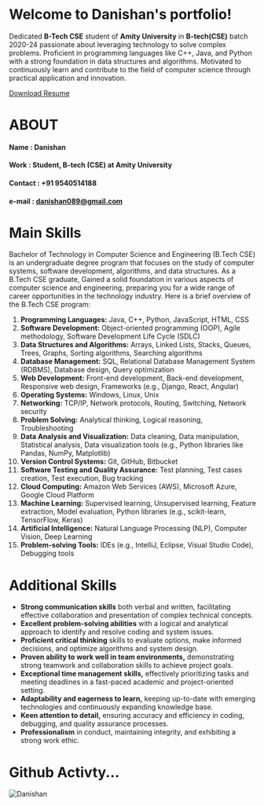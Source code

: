 # Welcome to Danishan's portfolio!

Dedicated **B-Tech CSE** student of  **Amity University** in **B-tech(CSE)** batch 2020-24 passionate about leveraging technology to solve complex problems. Proficient in programming languages like C++, Java, and Python with a strong foundation in data structures and algorithms. Motivated to continuously learn and contribute to the field of computer science through practical application and innovation.
 
 [Download Resume](https://github.com/Danishan1/Important/tree/main/Resume)
 
 #
 # ABOUT
 
 #### Name : Danishan
 #### Work : Student, B-tech (CSE) at Amity University
 #### Contact : +91 9540514188
 #### e-mail : danishan089@gmail.com
 #### 
 
 
 
 # Main Skills
 
Bachelor of Technology in Computer Science and Engineering (B.Tech CSE) is an undergraduate degree program that focuses on the study of computer systems, software development, algorithms, and data structures. As a B.Tech CSE graduate, Gained a solid foundation in various aspects of computer science and engineering, preparing you for a wide range of career opportunities in the technology industry. Here is a brief overview of the B.Tech CSE program:


1. **Programming Languages:** Java, C++, Python, JavaScript, HTML, CSS
2. **Software Development:** Object-oriented programming (OOP), Agile methodology, Software Development Life Cycle (SDLC)
3. **Data Structures and Algorithms:** Arrays, Linked Lists, Stacks, Queues, Trees, Graphs, Sorting algorithms, Searching algorithms
4. **Database Management:** SQL, Relational Database Management System (RDBMS), Database design, Query optimization
5. **Web Development:** Front-end development, Back-end development, Responsive web design, Frameworks (e.g., Django, React, Angular)
6. **Operating Systems:** Windows, Linux, Unix
7. **Networking:** TCP/IP, Network protocols, Routing, Switching, Network security
8. **Problem Solving:** Analytical thinking, Logical reasoning, Troubleshooting
9. **Data Analysis and Visualization:** Data cleaning, Data manipulation, Statistical analysis, Data visualization tools (e.g., Python libraries like Pandas, NumPy, Matplotlib)
10. **Version Control Systems:** Git, GitHub, Bitbucket
11. **Software Testing and Quality Assurance:** Test planning, Test cases creation, Test execution, Bug tracking
12. **Cloud Computing:** Amazon Web Services (AWS), Microsoft Azure, Google Cloud Platform
13. **Machine Learning:** Supervised learning, Unsupervised learning, Feature extraction, Model evaluation, Python libraries (e.g., scikit-learn, TensorFlow, Keras)
14. **Artificial Intelligence:** Natural Language Processing (NLP), Computer Vision, Deep Learning
15. **Problem-solving Tools:** IDEs (e.g., IntelliJ, Eclipse, Visual Studio Code), Debugging tools


 # Additional Skills

- **Strong communication skills** both verbal and written, facilitating effective collaboration and presentation of complex technical concepts.
- **Excellent problem-solving abilities** with a logical and analytical approach to identify and resolve coding and system issues.
- **Proficient critical thinking** skills to evaluate options, make informed decisions, and optimize algorithms and system design.
- **Proven ability to work well in team environments,** demonstrating strong teamwork and collaboration skills to achieve project goals.
- **Exceptional time management skills,** effectively prioritizing tasks and meeting deadlines in a fast-paced academic and project-oriented setting.
- **Adaptability and eagerness to learn,** keeping up-to-date with emerging technologies and continuously expanding knowledge base.
- **Keen attention to detail,** ensuring accuracy and efficiency in coding, debugging, and quality assurance processes.
- **Professionalism** in conduct, maintaining integrity, and exhibiting a strong work ethic.

 
 

# Github Activty... 


![Danishan](https://github-readme-stats.vercel.app/api?username=Danishan1&&show_icons=true&&title&title_color=17202A&icon_color=A2D9CE&text_color=daf7dc&bg_color=16A085)
